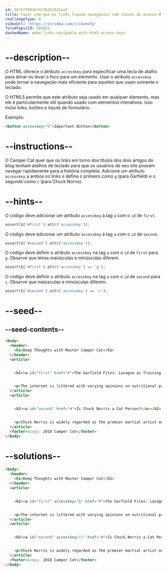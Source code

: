 ```yaml
---
id: 587d7790367417b2b2512aaf
title: Fazer com que os links fiquem navegáveis ​​com chaves de acesso HTML
challengeType: 0
videoUrl: 'https://scrimba.com/c/cQvmaTp'
forumTopicId: 301021
dashedName: make-links-navigable-with-html-access-keys
---
```


# --description--

O HTML oferece o atributo `accesskey` para especificar uma tecla de atalho para ativar ou levar o foco para um elemento. Usar o atributo `accesskey` pode tornar a navegação mais eficiente para aqueles que usam somente o teclado.

O HTML5 permite que este atributo seja usado em qualquer elemento, mas ele é particularmente útil quando usado com elementos interativos. Isso inclui links, botões e inputs de formulário.

Exemplo:

```html
<button accesskey="b">Important Button</button>
```

# --instructions--

O Camper Cat quer que os links em torno dos títulos dos dois artigos do blog tenham atalhos de teclado para que os usuários de seu site possam navegar rapidamente para a história completa. Adicione um atributo `accesskey` a ambos os links e defina o primeiro como `g` (para Garfield) e o segundo como `c` (para Chuck Norris).

# --hints--

O código deve adicionar um atributo `accesskey` à tag `a` com o `id` de `first`.

```js
assert($('#first').attr('accesskey'));
```

O código deve adicionar um atributo `accesskey` à tag `a` com o `id` de `second`.

```js
assert($('#second').attr('accesskey'));
```

O código deve definir o atributo `accesskey` na tag `a` com o `id` de `first` para `g`. Observe que letras maiúsculas e minúsculas diferem.

```js
assert($('#first').attr('accesskey') == 'g');
```

O código deve definir o atributo `accesskey` na tag `a` com o `id` de `second` para `c`. Observe que maiúsculas e minúsculas diferem.

```js
assert($('#second').attr('accesskey') == 'c');
```

# --seed--

## --seed-contents--

```html
<body>
  <header>
    <h1>Deep Thoughts with Master Camper Cat</h1>
  </header>
  <article>


    <h2><a id="first" href="#">The Garfield Files: Lasagna as Training Fuel?</a></h2>


    <p>The internet is littered with varying opinions on nutritional paradigms, from catnip paleo to hairball cleanses. But let's turn our attention to an often overlooked fitness fuel, and examine the protein-carb-NOM trifecta that is lasagna...</p>
  </article>
  <article>


    <h2><a id="second" href="#">Is Chuck Norris a Cat Person?</a></h2>


    <p>Chuck Norris is widely regarded as the premier martial artist on the planet, and it's a complete coincidence anyone who disagrees with this fact mysteriously disappears soon after. But the real question is, is he a cat person?...</p>
  </article>
  <footer>&copy; 2018 Camper Cat</footer>
</body>
```

# --solutions--

```html
<body>
  <header>
    <h1>Deep Thoughts with Master Camper Cat</h1>
  </header>
  <article>


    <h2><a id="first" accesskey="g" href="#">The Garfield Files: Lasagna as Training Fuel?</a></h2>


    <p>The internet is littered with varying opinions on nutritional paradigms, from catnip paleo to hairball cleanses. But let's turn our attention to an often overlooked fitness fuel, and examine the protein-carb-NOM trifecta that is lasagna...</p>
  </article>
  <article>


    <h2><a id="second" accesskey="c" href="#">Is Chuck Norris a Cat Person?</a></h2>


    <p>Chuck Norris is widely regarded as the premier martial artist on the planet, and it's a complete coincidence anyone who disagrees with this fact mysteriously disappears soon after. But the real question is, is he a cat person?...</p>
  </article>
  <footer>&copy; 2018 Camper Cat</footer>
</body>
```
